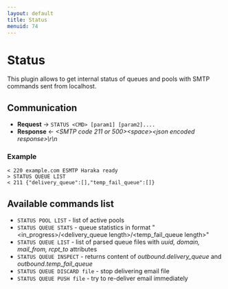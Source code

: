 ```yaml
---
layout: default
title: Status
menuid: 74
---
```

# Status

This plugin allows to get internal status of queues and pools with SMTP commands sent from localhost.  

## Communication

- **Request** &rarr; `STATUS <CMD> [param1] [param2]....`
- **Response** &larr; *&lt;SMTP code 211 or 500>&lt;space>&lt;json encoded response>\r\n*

### Example
```
< 220 example.com ESMTP Haraka ready
> STATUS QUEUE LIST
< 211 {"delivery_queue":[],"temp_fail_queue":[]}
```

## Available commands list

* `STATUS POOL LIST` - list of active pools
* `STATUS QUEUE STATS` - queue statistics in format "<in_progress>/<delivery_queue length>/<temp_fail_queue length>" 
* `STATUS QUEUE LIST` - list of parsed queue files with *uuid, domain, mail_from, rcpt_to* attributes
* `STATUS QUEUE INSPECT` - returns content of *outbound.delivery_queue* and *outbound.temp_fail_queue*
* `STATUS QUEUE DISCARD file` - stop delivering email file
* `STATUS QUEUE PUSH file` - try to re-deliver email immediately 

